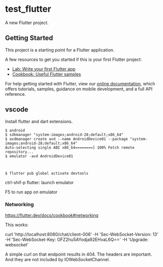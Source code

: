 # test_flutter

A new Flutter project.

## Getting Started

This project is a starting point for a Flutter application.

A few resources to get you started if this is your first Flutter project:

- [Lab: Write your first Flutter app](https://flutter.dev/docs/get-started/codelab)
- [Cookbook: Useful Flutter samples](https://flutter.dev/docs/cookbook)

For help getting started with Flutter, view our
[online documentation](https://flutter.dev/docs), which offers tutorials,
samples, guidance on mobile development, and a full API reference.


## vscode

Install flutter and dart extensions.

```console
$ android
$ sdkmanager "system-images;android-28;default;x86_64"
$ avdmanager create avd --name AndroidDevice01 --package "system-images;android-28;default;x86_64"
Auto-selecting single ABI x86_64========] 100% Fetch remote repository...
$ emulator -avd AndroidDevice01



$ flutter pub global activate devtools
````



ctrl-shif-p flutter: launch emulator

F5 to run app on emulator

### Networking 

https://flutter.dev/docs/cookbook#networking


This works:

curl 'http://localhost:8080/chat/client-006' -H 'Sec-WebSocket-Version: 13' -H 'Sec-WebSocket-Key: OFZ2hu5AYodja92EHvaL6Q==' -H 'Upgrade: websocket'

A simple curl on that endpoint results in 404. The headers are important.
And they are not included by IOWebSocketChannel.
